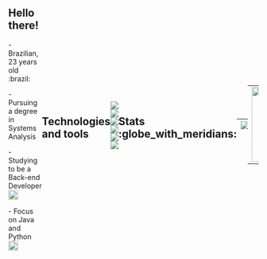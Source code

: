 <div style="display: flex; align-items: center;">
  <div>
    <h2>Hello there!</h2>
    <p>- Brazilian, 23 years old :brazil:
    <p>- Pursuing a degree in Systems Analysis
    <p>- Studying to be a Back-end Developer <img src="https://cdn.jsdelivr.net/gh/devicons/devicon/icons/java/java-original.svg" height="20"/></p>
    <p>- Focus on Java and Python <img src="https://cdn.jsdelivr.net/gh/devicons/devicon/icons/python/python-original.svg" height="20" /></p>
  </div>
  </tr>
</table>

<h2>Technologies and tools</h2>

####      ![](https://img.shields.io/badge/Python-blue) ![](https://img.shields.io/badge/JAVA-blue) ![](https://img.shields.io/badge/HTML5-blue)  ![](https://img.shields.io/badge/CSS3-blue) ![](https://img.shields.io/badge/Javascrpit-blue) ![](https://img.shields.io/badge/GIT-blue)

<h2> Stats :globe_with_meridians: </h2>

|![](http://github-profile-summary-cards.vercel.app/api/cards/profile-details?username=sandypiropo&theme=algolia)|![](http://github-profile-summary-cards.vercel.app/api/cards/productive-time?username=sandypiropo&theme=algolia&utcOffset=8)|
|---|---|

<table style="margin: 0 auto;">
  <tr>
    <td>
      <img height="150px" src="https://github-readme-streak-stats.herokuapp.com/?user=sandypiropo&theme=algolia&hide_border=false"/>
    </td>
    <td>
      <img height="150px" src="https://github-readme-stats.vercel.app/api/top-langs/?username=sandypiropo&layout=compact&theme=algolia&count_private=true"/>
    </td>
  </tr>
</table>

